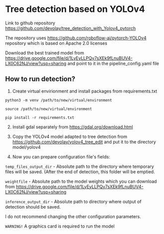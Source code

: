 # Tree detection based on YOLOv4

Link to github repository https://github.com/devolay/tree_detection_with_Yolov4_pytorch

The repository uses https://github.com/roboflow-ai/pytorch-YOLOv4 repository which is based on Apache 2.0 licenses

Download the best trained model from https://drive.google.com/file/d/1LyEyLLPQy7sXEk9fLnuBUV4-LX0C62NJ/view?usp=sharing and point to it in the pipeline_config.yaml file

## How to run detection?

1. Create virtual envirionment and install packages from requirements.txt

```
python3 -m venv /path/to/new/virtual/environment
```

```
source /path/to/new/virtual/environment
````

```
pip install -r requirements.txt
```

2. Install gdal separately from https://gdal.org/download.html

3. Copy the YOLOv4 model adapted to tree detection from https://github.com/devolay/yolov4_tree_edit and put it to the directory model/yolov4

4. Now you can prepare configuration file's fields:

`temp_files_output_dir` - Absolute path to the directory where temporary files will be saved. (After the end of detection, this folder will be emptied.

`weightfile` - Absolute path to the model weights which you can download from https://drive.google.com/file/d/1LyEyLLPQy7sXEk9fLnuBUV4-LX0C62NJ/view?usp=sharing

`inference_output_dir` - Absolute path to directory where output of detection should be saved.

I do not recommend changing the other configuration parameters.

`WARNING!` A graphics card is required to run the model

